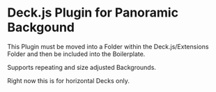 Deck.js Plugin for Panoramic Backgound
=============

This Plugin must be moved into a Folder within the Deck.js/Extensions Folder
and then be included into the Boilerplate.

Supports repeating and size adjusted Backgrounds.

Right now this is for horizontal Decks only.
